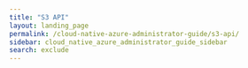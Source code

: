 ```yaml
---
title: "S3 API"
layout: landing_page
permalink: /cloud-native-azure-administrator-guide/s3-api/
sidebar: cloud_native_azure_administrator_guide_sidebar
search: exclude
---
```

